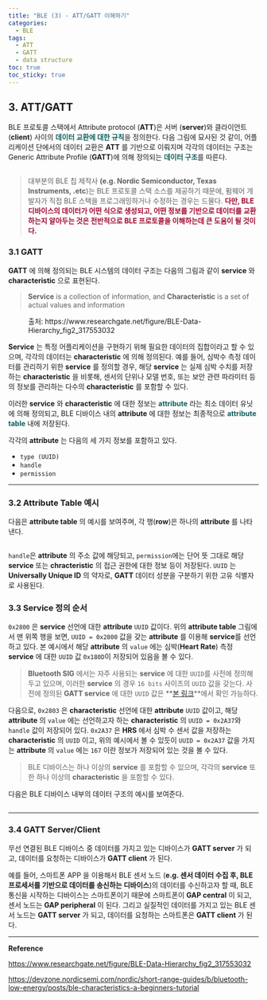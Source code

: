 ```yaml
---
title: "BLE (3) - ATT/GATT 이해하기"
categories:
  - BLE
tags:
  - ATT
  - GATT
  - data structure
toc: true
toc_sticky: true
---
```


## 3. ATT/GATT

BLE 프로토콜 스택에서 Attribute protocol (**ATT**)은 서버 (**server**)와 클라이언트 (**client**) 사이의 <span style="color:#0F5F5F"><b>데이터 교환에 대한 규칙</b></span>을 정의한다. 다음 그림에 묘사된 것 같이, 어플리케이션 단에서의 데이터 교환은 **ATT** 를 기반으로 이뤄지며 각각의 데이터는 구조는 Generic Attribute Profile (**GATT**)에 의해 정의되는 <span style="color:#0F5F5F"><b>데이터 구조</b></span>를 따른다.

<figure style="width: 90%">
  <img src="{{ site.url }}{{ site.baseurl }}/assets/images/ble-att-gatt.png" alt="">
</figure>

>대부분의 BLE 칩 제작사 **(e.g. Nordic Semiconductor, Texas Instruments, .etc**)는 BLE 프로토콜 스택 소스를 제공하기 때문에, 펌웨어 개발자가 직접 BLE 스택을 프로그래밍하거나 수정하는 경우는 드물다. <span style="color:#A00A30"><b> 다만, BLE 디바이스의 데이터가 어떤 식으로 생성되고, 어떤 정보를 기반으로 데이터를 교환하는지 알아두는 것은 전반적으로 BLE 프로토콜을 이해하는데 큰 도움이 될 것이다. </b></span>

### 3.1 GATT

**GATT** 에 의해 정의되는 BLE 시스템의 데이터 구조는 다음의 그림과 같이  **service** 와 **characteristic** 으로 표현된다.
> **Service** is a collection of information, and **Characteristic** is a set of actual values and information

<figure style="width: 90%">
  <img src="{{ site.url }}{{ site.baseurl }}/assets/images/ble-gatt-structure.png" alt="">
  <figcaption>출처: https://www.researchgate.net/figure/BLE-Data-Hierarchy_fig2_317553032</figcaption>
</figure>

**Service** 는 특정 어플리케이션을 구현하기 위해 필요한 데이터의 집합이라고 할 수 있으며, 각각의 데이터는 **characteristic** 에 의해 정의된다. 예를 들어, 심박수 측정 데이터를 관리하기 위한 **service** 를 정의할 경우, 해당 **service** 는 실제 심박 수치를 저장하는 **characteristic** 을 비롯해, 센서의 단위나 모델 번호, 또는 보안 관련 파라미터 등의 정보를 관리하는 다수의 **characteristic** 를 포함할 수 있다.

이러한 **service** 와  **characteristic** 에 대한 정보는 <span style="color:#0F5F5F"><b>attribute</b></span> 라는 최소 데이터 유닛에 의해 정의되고, BLE 디바이스 내의 **attribute** 에 대한 정보는 최종적으로 <span style="color:#0F5F5F"><b>attribute table</b></span> 내에 저장된다.

각각의 **attribute** 는 다음의 세 가지 정보를 포함하고 있다.

* `type (UUID)`
* `handle`
* `permission`

---

### 3.2 Attribute Table 예시

다음은 **attribute table** 의 예시를 보여주며, 각 행(**row**)은 하나의 **attribute** 를 나타낸다.

<figure style="width: 90%">
  <img src="{{ site.url }}{{ site.baseurl }}/assets/images/ble-attribute-table.png" alt="">
</figure>

`handle`은 **attribute** 의 주소 값에 해당되고, `permission`에는 단어 뜻 그대로 해당 **service** 또는 **chracteristic** 의 접근 권한에 대한 정보 등이 저장된다. `UUID` 는 **Universally Unique ID** 의 약자로, **GATT** 데이터 성분을 구분하기 위한 고유 식별자로 사용된다.

### 3.3 Service 정의 순서

`0x2800` 은 **service** 선언에 대한 **attribute** `UUID` 값이다. 위의 **attribute table** 그림에서 맨 위쪽 행을 보면, `UUID = 0x2800` 값을 갖는 **attribute** 를 이용해 **service**를 선언하고 있다. 본 예시에서 해당 **attribute** 의 `value` 에는 심박(**Heart Rate**) 측정 **service** 에 대한 `UUID` 값 `0x180D`이 저장되어 있음을 볼 수 있다.
>**Bluetooth SIG** 에서는 자주 사용되는 **service** 에 대한 `UUID`를 사전에 정의해두고 있으며, 이러한 **service** 의 경우 `16 bits` 사이즈의 `UUID` 값을 갖는다. 사전에 정의된 **GATT service** 에 대한 `UUID` 값은 **[본 링크](https://www.bluetooth.com/specifications/gatt/services/)**에서 확인 가능하다.

다음으로, `0x2803` 은 **characteristic** 선언에 대한 **attribute** `UUID` 값이고, 해당 **attribute** 의 `value` 에는 선언하고자 하는 **characteristic** 의 `UUID = 0x2A37`와 `handle` 값이 저장되어 있다. `0x2A37` 은 **HRS** 에서 심박 수 센서 값을 저장하는 **characteristic** 의 `UUID` 이고, 위의 예시에서 볼 수 있듯이 `UUID = 0x2A37` 값을 가지는 **attribute** 의 `value` 에는 `167` 이란 정보가 저장되어 있는 것을 볼 수 있다.
> BLE 디바이스는 하나 이상의 **service** 를 포함할 수 있으며, 각각의 **service** 또한 하나 이상의 **characteristic** 을 포함할 수 있다.

다음은 BLE 디바이스 내부의 데이터 구조의 예시를 보여준다.

<figure style="width: 100%">
  <img src="{{ site.url }}{{ site.baseurl }}/assets/images/ble-data-exchange.png" alt="">
</figure>

---

### 3.4 GATT Server/Client

무선 연결된 BLE 디바이스 중 데이터를 가지고 있는 디바이스가 **GATT server** 가 되고, 데이터를 요청하는 디바이스가 **GATT client** 가 된다.

예를 들어, 스마트폰 APP 을 이용해서 BLE 센서 노드 (**e.g. 센서 데이터 수집 후, BLE 프로세서를 기반으로 데이터를 송신하는 디바이스**)의 데이터를 수신하고자 할 때, BLE 통신을 시작하는 디바이스는 스마트폰이기 때문에 스마트폰이 **GAP central** 이 되고, 센서 노드는 **GAP peripheral** 이 된다. 그리고 실질적인 데이터를 가지고 있는 BLE 센서 노드는 **GATT server** 가 되고, 데이터를 요청하는 스마트폰은 **GATT client** 가 된다.

---

**Reference**

https://www.researchgate.net/figure/BLE-Data-Hierarchy_fig2_317553032

https://devzone.nordicsemi.com/nordic/short-range-guides/b/bluetooth-low-energy/posts/ble-characteristics-a-beginners-tutorial